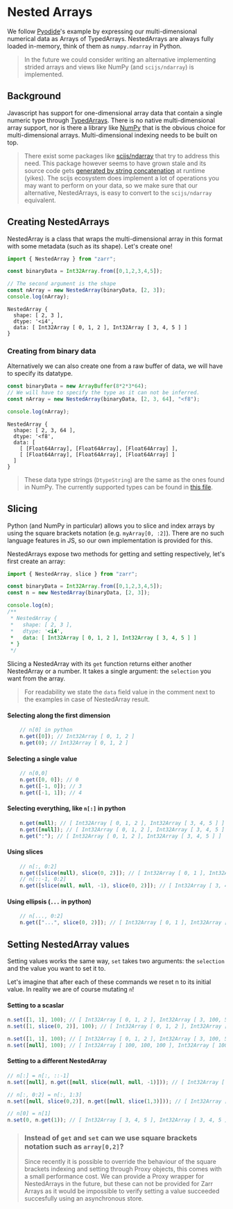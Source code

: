 # Nested Arrays

We follow [Pyodide](https://hacks.mozilla.org/2019/04/pyodide-bringing-the-scientific-python-stack-to-the-browser/)'s example by expressing our multi-dimensional numerical data as Arrays of TypedArrays. NestedArrays are always fully loaded in-memory, think of them as `numpy.ndarray` in Python. 
> In the future we could consider writing an alternative implementing strided arrays and views like NumPy (and `scijs/ndarray`) is implemented.

## Background
Javascript has support for one-dimensional array data that contain a single numeric type through [TypedArrays](https://developer.mozilla.org/en-US/docs/Web/JavaScript/Reference/Global_Objects/TypedArray). There is no native multi-dimensional array support, nor is there a library like [NumPy](https://numpy.org/) that is the obvious choice for multi-dimensional arrays. Multi-dimensional indexing needs to be built on top.

> There exist some packages like [scijs/ndarray](https://github.com/scijs/ndarray) that try to address this need. This package however seems to have grown stale and its source code gets [generated by string concatenation](https://github.com/scijs/ndarray/blob/master/ndarray.js) at runtime (yikes).
The scijs ecosystem does implement a lot of operations you may want to perform on your data, so we make sure that our alternative, NestedArrays, is easy to convert to the `scijs/ndarray` equivalent.


## Creating NestedArrays

NestedArray is a class that wraps the multi-dimensional array in this format with some metadata (such as its shape). Let's create one!

```javascript
import { NestedArray } from "zarr";

const binaryData = Int32Array.from([0,1,2,3,4,5]);

// The second argument is the shape
const nArray = new NestedArray(binaryData, [2, 3]);
console.log(nArray);
```
```output
NestedArray {
  shape: [ 2, 3 ],
  dtype: '<i4',
  data: [ Int32Array [ 0, 1, 2 ], Int32Array [ 3, 4, 5 ] ]
}
```

### Creating from binary data

Alternatively we can also create one from a raw buffer of data, we will have to specify its datatype.

```javascript
const binaryData = new ArrayBuffer(8*2*3*64);
// We will have to specify the type as it can not be inferred.
const nArray = new NestedArray(binaryData, [2, 3, 64], "<f8");

console.log(nArray);
```
```output
NestedArray {
  shape: [ 2, 3, 64 ],
  dtype: '<f8',
  data: [
    [ [Float64Array], [Float64Array], [Float64Array] ],
    [ [Float64Array], [Float64Array], [Float64Array] ]
  ]
}
```
> These data type strings (`DtypeString`) are the same as the ones found in NumPy. The currently supported types can be found in [this file](https://github.com/gzuidhof/zarr.js/blob/master/src/types.ts).

## Slicing
Python (and NumPy in particular) allows you to slice and index arrays by using the square brackets notation (e.g. `myArray[0, :2]`). There are no such language features in JS, so our own implementation is provided for this.

NestedArrays expose two methods for getting and setting respectively, let's first create an array:
```javascript
import { NestedArray, slice } from "zarr";

const binaryData = Int32Array.from([0,1,2,3,4,5]);
const n = new NestedArray(binaryData, [2, 3]);

console.log(n);
/**
 * NestedArray {
 *   shape: [ 2, 3 ],
 *   dtype: '<i4',
 *   data: [ Int32Array [ 0, 1, 2 ], Int32Array [ 3, 4, 5 ] ]
 * }
 */
```

Slicing a NestedArray with its `get` function returns either another NestedArray or a number. It takes a single argument: the `selection` you want from the array. 

> For readability we state the `data` field value in the comment next to the examples in case of NestedArray result.

#### Selecting along the first dimension

```javascript
    // n[0] in python
    n.get([0]); // Int32Array [ 0, 1, 2 ]
    n.get(0); // Int32Array [ 0, 1, 2 ]
```


#### Selecting a single value
```javascript
    // n[0,0]
    n.get([0, 0]); // 0
    n.get([-1, 0]); // 3
    n.get([-1, 1]); // 4
```

#### Selecting everything, like `n[:]` in python
```javascript
    n.get(null); // [ Int32Array [ 0, 1, 2 ], Int32Array [ 3, 4, 5 ] ]
    n.get([null]); // [ Int32Array [ 0, 1, 2 ], Int32Array [ 3, 4, 5 ] ]
    n.get(":"); // [ Int32Array [ 0, 1, 2 ], Int32Array [ 3, 4, 5 ] ]
```

#### Using slices
```javascript
    // n[:, 0:2]
    n.get([slice(null), slice(0, 2)]); // [ Int32Array [ 0, 1 ], Int32Array [ 3, 4 ] ]
    // n[::-1, 0:2]
    n.get([slice(null, null, -1), slice(0, 2)]); // [ Int32Array [ 3, 4 ], Int32Array [ 0, 1 ] ]
```

#### Using ellipsis (`...` in python)
```javascript
    // n[..., 0:2]
    n.get(["...", slice(0, 2)]); // [ Int32Array [ 0, 1 ], Int32Array [ 3, 4 ] ]
```

## Setting NestedArray values

Setting values works the same way, `set` takes two arguments: the `selection` and the value you want to set it to.

Let's imagine that after each of these commands we reset n to its initial value. In reality we are of course mutating `n`!

#### Setting to a scaslar

```javascript
n.set([1, 1], 100); // [ Int32Array [ 0, 1, 2 ], Int32Array [ 3, 100, 5 ] ]
n.set([1, slice(0, 2)], 100); // [ Int32Array [ 0, 1, 2 ], Int32Array [ 100, 100, 5 ] ]

n.set([1, 1], 100); // [ Int32Array [ 0, 1, 2 ], Int32Array [ 3, 100, 5 ] ]
n.set([null], 100); // [ Int32Array [ 100, 100, 100 ], Int32Array [ 100, 100, 100 ] ]
```

#### Setting to a different NestedArray

```javascript
// n[:] = n[:, ::-1]
n.set([null], n.get([null, slice(null, null, -1)])); // [ Int32Array [ 2, 1, 0 ], Int32Array [ 5, 4, 3 ] ]

// n[:, 0:2] = n[:, 1:3]
n.set([null, slice(0,2)], n.get([null, slice(1,3)])); // [ Int32Array [ 1, 2, 2 ], Int32Array [ 4, 5, 5 ] ]

// n[0] = n[1]
n.set(0, n.get(1)); // [ Int32Array [ 3, 4, 5 ], Int32Array [ 3, 4, 5 ] ]
```

> ### Instead of `get` and `set` can we use square brackets notation such as  `array[0,2]`? 
> Since recently it is possible to override the behaviour of the square brackets indexing and setting through Proxy objects, this comes with a small performance cost. We can provide a Proxy wrapper for NestedArrays in the future, but these can not be provided for Zarr Arrays as it would be impossible to verify setting a value succeeded succesfully using an asynchronous store. 
